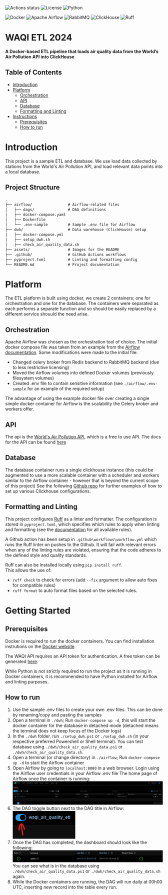 ![Actions status](https://github.com/arno-th/WAQI-ETL-2024/workflows/Lint/badge.svg)
![License](https://img.shields.io/badge/license-MIT-blue)
![Python](https://img.shields.io/badge/python-3.12-blue)

![Docker](https://img.shields.io/badge/Docker-2CA5E0?style=flat-square&logo=docker&logoColor=white)
![Apache Airflow](https://img.shields.io/badge/Airflow-017CEE?style=flat-square&logo=Apache%20Airflow&logoColor=white)
![RabbitMQ](https://img.shields.io/badge/rabbitmq-%23FF6600.svg?&style=flat-square&logo=rabbitmq&logoColor=white)
![ClickHouse](https://img.shields.io/badge/ClickHouse-FFCC01?style=flat-square&logo=clickhouse&logoColor=white)
![Ruff](https://img.shields.io/endpoint?url=https%3A%2F%2Fraw.githubusercontent.com%2Fastral-sh%2Fruff%2Fmain%2Fassets%2Fbadge%2Fv2.json&style=flat-square)


# WAQI ETL 2024
**A Docker-based ETL pipeline that loads air quality data from the World’s Air Pollution API into ClickHouse**

## Table of Contents
- [Introduction](#introduction)
- [Platform](#platform)
  - [Orchestration](#orchestration)
  - [API](#api)
  - [Database](#database)
  - [Formatting and Linting](#formatting-and-linting)
- [Instructions](#instructions)
  - [Prerequisites](#prerequisites)
  - [How to run](#how-to-run)

# Introduction
This project is a sample ETL and database.
We use load data collected by stations from the World's Air Pollution API, and load relevant data points into a local database.

## Project Structure
```plaintext
.
├── airflow/                # Airflow-related files
│   ├── dags/               # DAG definitions
│   ├── docker-compose.yaml
│   ├── Dockerfile
│   └── .env-sample         # Sample .env file for Airflow
├── dwh/                    # Data warehouse (ClickHouse) setup
│   ├── docker-compose.yml
│   ├── setup_dwh.sh
│   ├── check_air_quality_data.sh
├── assets/                 # Images for the README
├── .github/                # GitHub Actions workflows
├── pyproject.toml          # Linting and formatting config
└── README.md               # Project documentation
```

# Platform
The ETL platform is built using docker, we create 2 containers; one for orchestration and one for the database.
The containers were separated as each performs a separate function and so should be easily replaced by a different service shouuld the need arise.

## Orchestration
Apache Airflow was chosen as the orchestration tool of choice. The initial docker compose file was taken from an example from the [Airflow documentation](https://airflow.apache.org/docs/apache-airflow/stable/howto/docker-compose/index.html). 
Some modifications were made to the initial file:

- Changed celery broker from Redis backend to RabbitMQ backend (due to less restrictive licensing)
- Moved the Airflow volumes into defined Docker volumes (previously filesystem volumes)
- Created .env file to contain sensitive information (see `./airflow/.env-sample` for an example of the required setup)

The advantage of using the example docker file over creating a single simple docker container for Airflow is the scalability the Celery broker and workers offer.

## API
The api is the [World's Air Pollution API](https://waqi.info/), which is a free to use API.
The docs for the API can be found [here](https://aqicn.org/json-api/doc/)

## Database
The database container runs a single clickhouse instance (this could be augmented to use a more scalable container with a scheduler and workers similar to the Airflow container - however that is beyond the current scope of this project)
See the following [Github repo](https://github.com/ClickHouse/examples/blob/main/docker-compose-recipes/README.md) for further examples of how to set up various Clickhouse configurations.

## Formatting and Linting
This project configures [Ruff](https://docs.astral.sh/ruff/) as a linter and formatter. The configuration is stored in `pyproject.toml`, which specifies which rules to apply when linting and formatting (see the [documentation](https://docs.astral.sh/ruff/rules/) for all available rules).

A Github action has been setup in `.github\workflows\workflow.yml` which runs the Ruff linter on pushes to the Github. It will fail with relevant errors when any of the linting rules are violated, ensuring that the code adheres to the defined style and quality standards.

Ruff can also be installed locally using `pip install ruff`.  
This allows the use of:
- `ruff check` to check for errors (add `--fix` argument to allow auto fixes for compatible rules)
- `ruff format` to auto format files based on the selected rules.

# Getting Started
## Prerequisites
Docker is required to run the docker containers. You can find installation instrutions on the [Docker website](https://docs.docker.com/desktop/).

The WAQI API requires an API token for authentication. A free token can be generated [here](https://aqicn.org/data-platform/token/).

While Python is not strictly required to run the project as it is running in Docker containers, it is recommended to have Python installed for Airflow and linting purposes.

## How to run
1. Use the sample .env files to create your own .env files. This can be done by renaming/copy and pasting the samples
1. Open a terminal in `./dwh`; Run `docker-compose up -d`, this will start the docker container for the database in detached mode (detached means the terminal does not keep focus of the Docker logs)
1. In the `./dwh` folder, run `./setup_dwh.ps1` or `./setup_dwh.sh` (in your respective preferred Powershell or Shell terminal). You can test database using `./dwh/check_air_quality_data.ps1` or `./dwh/check_air_quality_data.sh`.
1. Open a terminal (or change directory) in `./airflow`; Run `docker-compose up -d` to start the Airflow container
1. Open Airflow by going to `localhost:8080` in a web browser. Login using the Airflow user credentials in your Airflow .env file
The home page of Airflow once the container is running: ![Picture of Airflow homepage](assets/Airflow-home.png)
1. The DAG toggle button next to the DAG title in Airflow:  
![Airflow DAG title and toggle button](assets/Airflow-toggle.png)  
1. Once the DAG has completed, the dashboard should look like the following:
![Run Complete image](assets/Airflow-complete.png)
You can see what is in the database using `./dwh/check_air_quality_data.ps1` or `./dwh/check_air_quality_data.sh` again.
1. While the Docker containers are running, the DAG will run daily at 00h00 UTC, inserting new record into the table every run.